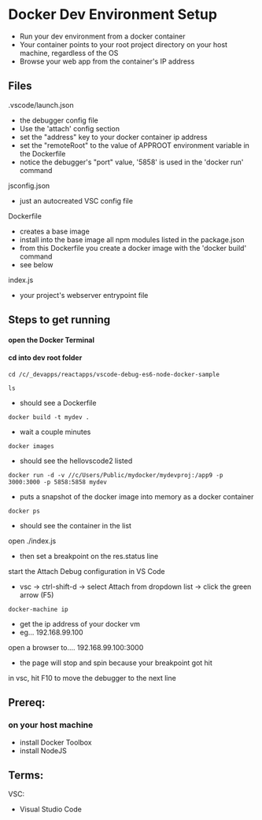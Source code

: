 # Docker Dev Environment Setup
- Run your dev environment from a docker container
- Your container points to your root project directory on your host machine, regardless of the OS
- Browse your web app from the container's IP address



## Files
.vscode/launch.json
- the debugger config file
- Use the 'attach' config section
- set the "address" key to your docker container ip address
- set the "remoteRoot" to the value of APPROOT environment variable in the Dockerfile
- notice the debugger's "port" value, '5858' is used in the 'docker run' command

jsconfig.json
- just an autocreated VSC config file

Dockerfile
- creates a base image
- install into the base image all npm modules listed in the package.json
- from this Dockerfile you create a docker image with the 'docker build' command
- see below

index.js
- your project's webserver entrypoint file


## Steps to get running

#### open the Docker Terminal 

#### cd into dev root folder
``` cd /c/_devapps/reactapps/vscode-debug-es6-node-docker-sample ```

``` ls ```
- should see a Dockerfile

``` docker build -t mydev . ```
- wait a couple minutes

``` docker images ```
- should see the hellovscode2 listed

``` docker run -d -v //c/Users/Public/mydocker/mydevproj:/app9 -p 3000:3000 -p 5858:5858 mydev ```
- puts a snapshot of the docker image into memory as a docker container


``` docker ps ```
- should see the container in the list

open ./index.js
- then set a breakpoint on the res.status line

start the Attach Debug configuration in VS Code
- vsc -> ctrl-shift-d -> select Attach from dropdown list -> click the green arrow (F5)

``` docker-machine ip ```
- get the ip address of your docker vm
- eg... 192.168.99.100


open a browser to....
192.168.99.100:3000
- the page will stop and spin because your breakpoint got hit

in vsc, hit F10 to move the debugger to the next line



## Prereq:

### on your host machine
- install Docker Toolbox
- install NodeJS






## Terms:

VSC:
- Visual Studio Code